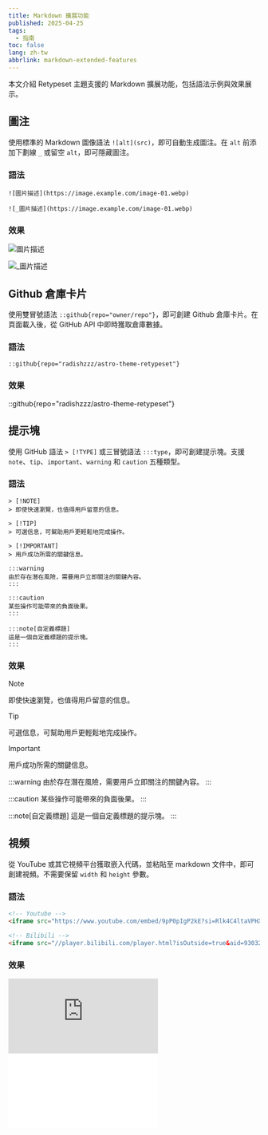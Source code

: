 ```yaml
---
title: Markdown 擴展功能
published: 2025-04-25
tags:
  - 指南
toc: false
lang: zh-tw
abbrlink: markdown-extended-features
---
```


本文介紹 Retypeset 主題支援的 Markdown 擴展功能，包括語法示例與效果展示。

## 圖注

使用標準的 Markdown 圖像語法 `![alt](src)`，即可自動生成圖注。在 `alt` 前添加下劃線 `_` 或留空 `alt`，即可隱藏圖注。

### 語法

```
![圖片描述](https://image.example.com/image-01.webp)

![_圖片描述](https://image.example.com/image-01.webp)
```

### 效果

![圖片描述](https://image.radishzz.cc/image/gallery/06.webp)

![_圖片描述](https://image.radishzz.cc/image/gallery/06.webp)

## Github 倉庫卡片

使用雙冒號語法 `::github{repo="owner/repo"}`，即可創建 Github 倉庫卡片。在頁面載入後，從 GitHub API 中即時獲取倉庫數據。

### 語法

```
::github{repo="radishzzz/astro-theme-retypeset"}
```

### 效果

::github{repo="radishzzz/astro-theme-retypeset"}

## 提示塊

使用 GitHub 語法 `> [!TYPE]` 或三冒號語法 `:::type`，即可創建提示塊。支援 `note`、`tip`、`important`、`warning` 和 `caution` 五種類型。

### 語法

```
> [!NOTE]
> 即使快速瀏覽，也值得用戶留意的信息。

> [!TIP]
> 可選信息，可幫助用戶更輕鬆地完成操作。

> [!IMPORTANT]
> 用戶成功所需的關鍵信息。

:::warning
由於存在潛在風險，需要用戶立即關注的關鍵內容。
:::

:::caution
某些操作可能帶來的負面後果。
:::

:::note[自定義標題]
這是一個自定義標題的提示塊。
:::
```

### 效果

> [!NOTE]
> 即使快速瀏覽，也值得用戶留意的信息。

> [!TIP]
> 可選信息，可幫助用戶更輕鬆地完成操作。

> [!IMPORTANT]
> 用戶成功所需的關鍵信息。

:::warning
由於存在潛在風險，需要用戶立即關注的關鍵內容。
:::

:::caution
某些操作可能帶來的負面後果。
:::

:::note[自定義標題]
這是一個自定義標題的提示塊。
:::

## 視頻

從 YouTube 或其它視頻平台獲取嵌入代碼，並粘貼至 markdown 文件中，即可創建視頻。不需要保留 `width` 和 `height` 參數。

### 語法

```html
<!-- Youtube -->
<iframe src="https://www.youtube.com/embed/9pP0pIgP2kE?si=Rlk4C4ltaVPHXZ80" title="YouTube video player" frameborder="0" allow="accelerometer; autoplay; clipboard-write; encrypted-media; gyroscope; picture-in-picture; web-share" allowfullscreen></iframe>

<!-- Bilibili -->
<iframe src="//player.bilibili.com/player.html?isOutside=true&aid=930327443&bvid=BV1sK4y1Z7KG&cid=329802177&p=1" scrolling="no" border="0" frameborder="no" framespacing="0" allowfullscreen="true"></iframe>
```

### 效果

<iframe src="https://www.youtube.com/embed/9pP0pIgP2kE?si=Rlk4C4ltaVPHXZ80" title="YouTube video player" frameborder="0" allow="accelerometer; autoplay; clipboard-write; encrypted-media; gyroscope; picture-in-picture; web-share" allowfullscreen></iframe>

<iframe src="//player.bilibili.com/player.html?isOutside=true&aid=930327443&bvid=BV1sK4y1Z7KG&cid=329802177&p=1" scrolling="no" border="0" frameborder="no" framespacing="0" allowfullscreen="true"></iframe>
